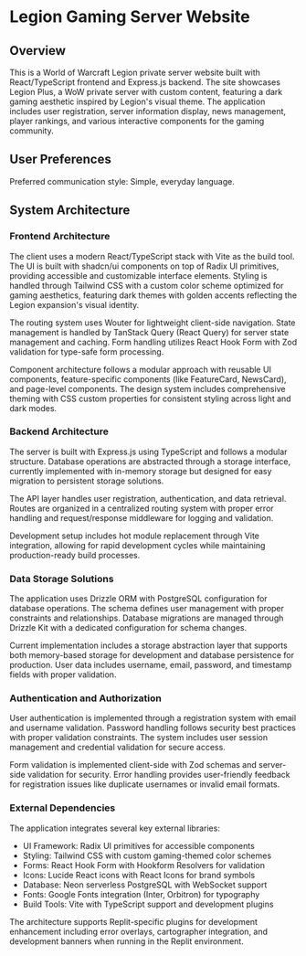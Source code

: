 # Legion Gaming Server Website

## Overview

This is a World of Warcraft Legion private server website built with React/TypeScript frontend and Express.js backend. The site showcases Legion Plus, a WoW private server with custom content, featuring a dark gaming aesthetic inspired by Legion's visual theme. The application includes user registration, server information display, news management, player rankings, and various interactive components for the gaming community.

## User Preferences

Preferred communication style: Simple, everyday language.

## System Architecture

### Frontend Architecture
The client uses a modern React/TypeScript stack with Vite as the build tool. The UI is built with shadcn/ui components on top of Radix UI primitives, providing accessible and customizable interface elements. Styling is handled through Tailwind CSS with a custom color scheme optimized for gaming aesthetics, featuring dark themes with golden accents reflecting the Legion expansion's visual identity.

The routing system uses Wouter for lightweight client-side navigation. State management is handled by TanStack Query (React Query) for server state management and caching. Form handling utilizes React Hook Form with Zod validation for type-safe form processing.

Component architecture follows a modular approach with reusable UI components, feature-specific components (like FeatureCard, NewsCard), and page-level components. The design system includes comprehensive theming with CSS custom properties for consistent styling across light and dark modes.

### Backend Architecture
The server is built with Express.js using TypeScript and follows a modular structure. Database operations are abstracted through a storage interface, currently implemented with in-memory storage but designed for easy migration to persistent storage solutions.

The API layer handles user registration, authentication, and data retrieval. Routes are organized in a centralized routing system with proper error handling and request/response middleware for logging and validation.

Development setup includes hot module replacement through Vite integration, allowing for rapid development cycles while maintaining production-ready build processes.

### Data Storage Solutions
The application uses Drizzle ORM with PostgreSQL configuration for database operations. The schema defines user management with proper constraints and relationships. Database migrations are managed through Drizzle Kit with a dedicated configuration for schema changes.

Current implementation includes a storage abstraction layer that supports both memory-based storage for development and database persistence for production. User data includes username, email, password, and timestamp fields with proper validation.

### Authentication and Authorization
User authentication is implemented through a registration system with email and username validation. Password handling follows security best practices with proper validation constraints. The system includes user session management and credential validation for secure access.

Form validation is implemented client-side with Zod schemas and server-side validation for security. Error handling provides user-friendly feedback for registration issues like duplicate usernames or invalid email formats.

### External Dependencies
The application integrates several key external libraries:
- UI Framework: Radix UI primitives for accessible components
- Styling: Tailwind CSS with custom gaming-themed color schemes
- Forms: React Hook Form with Hookform Resolvers for validation
- Icons: Lucide React icons with React Icons for brand symbols
- Database: Neon serverless PostgreSQL with WebSocket support
- Fonts: Google Fonts integration (Inter, Orbitron) for typography
- Build Tools: Vite with TypeScript support and development plugins

The architecture supports Replit-specific plugins for development enhancement including error overlays, cartographer integration, and development banners when running in the Replit environment.